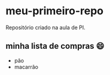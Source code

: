 # meu-primeiro-repo
Repositório criado na aula de PI.

## minha lista de compras 😄
- pão
- macarrão
